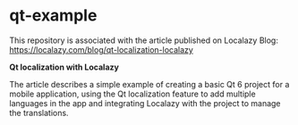 # qt-example

This repository is associated with the article published on Localazy Blog: https://localazy.com/blog/qt-localization-localazy

**Qt localization with Localazy**

The article describes a simple example of creating a basic Qt 6 project for a mobile application, using the Qt localization feature to add multiple languages in the app and integrating Localazy with the project to manage the translations.
